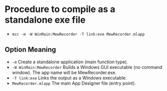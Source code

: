 # Procedure to compile as a standalone exe file

- `mcc -m -W WinMain:MewRecorder -T link:exe MewRecorder.mlapp`

## Option Meaning
- `-m`	Create a standalone application (main function type).
- `-W WinMain:MewRecorder`	Builds a Windows GUI executable (no command window). The app name will be MewRecorder.exe.
- `-T link:exe`	Links the output as a Windows executable.
- `MewRecorder.mlapp`	The main App Designer file (entry point).